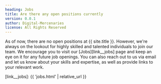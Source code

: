 ```yaml
---
heading: Jobs
title: Are there any open positions currently
version: 0.0.1
author: Digital-Mercenaries
license: All Rights Reserved
---
```



As of now, there are no open positions at {{ site.title }}.  However, we're
always on the lookout for highly skilled and talented individuals to join our
team.  We encourage you to visit our [Jobs][link__jobs] page and keep an eye on
it for any future job openings.  You can also reach out to us via email and let
us know about your skills and expertise, as well as provide links to your
relevant work.

[link__jobs]: {{ 'jobs.html' | relative_url }}

